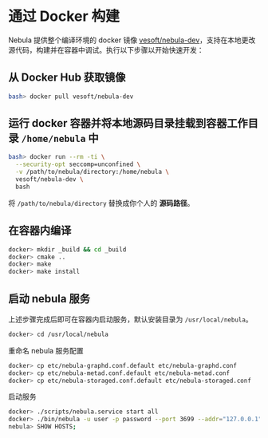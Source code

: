 # 通过 Docker 构建

Nebula 提供整个编译环境的 docker 镜像 [vesoft/nebula-dev](https://hub.docker.com/r/vesoft/nebula-dev)，支持在本地更改源代码，构建并在容器中调试。执行以下步骤以开始快速开发：

## 从 Docker Hub 获取镜像

```bash
bash> docker pull vesoft/nebula-dev
```

## 运行 docker 容器并将本地源码目录挂载到容器工作目录 `/home/nebula` 中

```bash
bash> docker run --rm -ti \
  --security-opt seccomp=unconfined \
  -v /path/to/nebula/directory:/home/nebula \
  vesoft/nebula-dev \
  bash
```

将 `/path/to/nebula/directory` 替换成你个人的 **源码路径**。

## 在容器内编译

```bash
docker> mkdir _build && cd _build
docker> cmake ..
docker> make
docker> make install
```

## 启动 nebula 服务

上述步骤完成后即可在容器内启动服务，默认安装目录为 `/usr/local/nebula`。

```bash
docker> cd /usr/local/nebula
```

重命名 nebula 服务配置

```bash
docker> cp etc/nebula-graphd.conf.default etc/nebula-graphd.conf
docker> cp etc/nebula-metad.conf.default etc/nebula-metad.conf
docker> cp etc/nebula-storaged.conf.default etc/nebula-storaged.conf
```

启动服务

```bash
docker> ./scripts/nebula.service start all
docker> ./bin/nebula -u user -p password --port 3699 --addr="127.0.0.1"
nebula> SHOW HOSTS;
```
